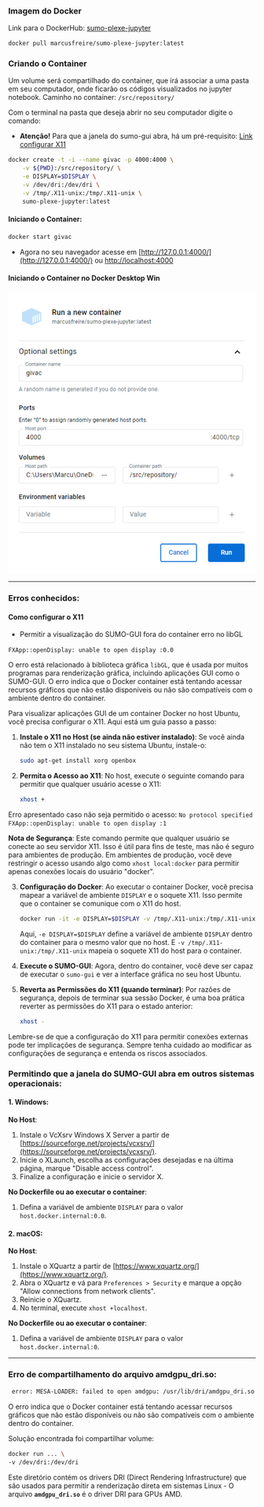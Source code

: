 
### Imagem do Docker
Link para o DockerHub: [sumo-plexe-jupyter](https://hub.docker.com/r/marcusfreire/sumo-plexe-jupyter)
```bash
docker pull marcusfreire/sumo-plexe-jupyter:latest
 ```

### Criando o Container
Um volume será compartilhado do container, que irá associar a uma pasta em seu computador, onde ficarão os códigos visualizados no jupyter notebook. Caminho no container: `/src/repository/`

Com o terminal na pasta que deseja abrir no seu computador digite o comando: 
* **Atenção!** Para que a janela do sumo-gui abra, há um pré-requisito: [Link configurar X11](#como-configurar-o-x11)

```bash
docker create -t -i --name givac -p 4000:4000 \
    -v ${PWD}:/src/repository/ \
    -e DISPLAY=$DISPLAY \
    -v /dev/dri:/dev/dri \
    -v /tmp/.X11-unix:/tmp/.X11-unix \
    sumo-plexe-jupyter:latest
 ```
 
 #### Iniciando o Container:
 ```bash
docker start givac
 ```
 * Agora no seu navegador acesse em [http://127.0.0.1:4000/](http://127.0.0.1:4000/) ou [http://localhost:4000](http://localhost:4000/)


#### Iniciando o Container no Docker Desktop Win
<img src="img/create_container_docker_desktop.png">

---
### Erros conhecidos:

 #### Como configurar o X11 
 * Permitir a visualização do SUMO-GUI fora do container erro no libGL

`FXApp::openDisplay: unable to open display :0.0`
 
O erro está relacionado à biblioteca gráfica `libGL`, que é usada por muitos programas para renderização gráfica, incluindo aplicações GUI como o SUMO-GUI. O erro indica que o Docker container está tentando acessar recursos gráficos que não estão disponíveis ou não são compatíveis com o ambiente dentro do container.

Para visualizar aplicações GUI de um container Docker no host Ubuntu, você precisa configurar o X11. Aqui está um guia passo a passo:

1. **Instale o X11 no Host (se ainda não estiver instalado)**:
   Se você ainda não tem o X11 instalado no seu sistema Ubuntu, instale-o:
   ```bash
   sudo apt-get install xorg openbox
   ```

2. **Permita o Acesso ao X11**:
   No host, execute o seguinte comando para permitir que qualquer usuário acesse o X11:
   ```bash
   xhost +
   ```
Erro apresentado caso não seja permitido o acesso:
`No protocol specified
FXApp::openDisplay: unable to open display :1`

   **Nota de Segurança**: Este comando permite que qualquer usuário se conecte ao seu servidor X11. Isso é útil para fins de teste, mas não é seguro para ambientes de produção. Em ambientes de produção, você deve restringir o acesso usando algo como `xhost local:docker` para permitir apenas conexões locais do usuário "docker".

3. **Configuração do Docker**:
   Ao executar o container Docker, você precisa mapear a variável de ambiente `DISPLAY` e o soquete X11. Isso permite que o container se comunique com o X11 do host.

   ```bash
   docker run -it -e DISPLAY=$DISPLAY -v /tmp/.X11-unix:/tmp/.X11-unix ubuntu-plexe-omnet-sumo-jupyter
   ```

   Aqui, `-e DISPLAY=$DISPLAY` define a variável de ambiente `DISPLAY` dentro do container para o mesmo valor que no host. E `-v /tmp/.X11-unix:/tmp/.X11-unix` mapeia o soquete X11 do host para o container.

4. **Execute o SUMO-GUI**:
   Agora, dentro do container, você deve ser capaz de executar o `sumo-gui` e ver a interface gráfica no seu host Ubuntu.

5. **Reverta as Permissões do X11 (quando terminar)**:
   Por razões de segurança, depois de terminar sua sessão Docker, é uma boa prática reverter as permissões do X11 para o estado anterior:
   ```bash
   xhost -
   ```

Lembre-se de que a configuração do X11 para permitir conexões externas pode ter implicações de segurança. Sempre tenha cuidado ao modificar as configurações de segurança e entenda os riscos associados.


### Permitindo que a janela do SUMO-GUI abra em outros sistemas operacionais:



#### 1. Windows:

**No Host**:

1. Instale o VcXsrv Windows X Server a partir de [https://sourceforge.net/projects/vcxsrv/](https://sourceforge.net/projects/vcxsrv/).
2. Inicie o XLaunch, escolha as configurações desejadas e na última página, marque "Disable access control".
3. Finalize a configuração e inicie o servidor X.

**No Dockerfile ou ao executar o container**:

1. Defina a variável de ambiente `DISPLAY` para o valor `host.docker.internal:0.0`.

#### 2. macOS:
**No Host**:

1. Instale o XQuartz a partir de [https://www.xquartz.org/](https://www.xquartz.org/).
2. Abra o XQuartz e vá para `Preferences > Security` e marque a opção "Allow connections from network clients".
3. Reinicie o XQuartz.
4. No terminal, execute `xhost +localhost`.

**No Dockerfile ou ao executar o container**:

1. Defina a variável de ambiente `DISPLAY` para o valor `host.docker.internal:0`.


---

### Erro de compartilhamento do arquivo amdgpu_dri.so:

```bash
 error: MESA-LOADER: failed to open amdgpu: /usr/lib/dri/amdgpu_dri.so: cannot open shared object file
 ```

 O erro indica que o Docker container está tentando acessar recursos gráficos que não estão disponíveis ou não são compatíveis com o ambiente dentro do container.

 Solução encontrada foi compartilhar volume:
```bash
docker run ... \
-v /dev/dri:/dev/dri
 ```
 Este diretório contém os drivers DRI (Direct Rendering Infrastructure) que são usados para permitir a renderização direta em sistemas Linux - O arquivo **`amdgpu_dri.so`** é o driver DRI para GPUs AMD.
